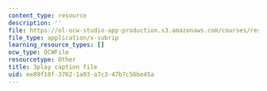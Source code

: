```yaml
---
content_type: resource
description: ''
file: https://ol-ocw-studio-app-production.s3.amazonaws.com/courses/res-9-003-brains-minds-and-machines-summer-course-summer-2015/ee89f10f37621a93a7c347b7c56be45a_FndNHiuFeFU.srt
file_type: application/x-subrip
learning_resource_types: []
ocw_type: OCWFile
resourcetype: Other
title: 3play caption file
uid: ee89f10f-3762-1a93-a7c3-47b7c56be45a
---
```

